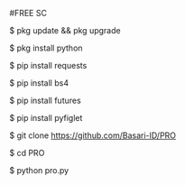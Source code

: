 #FREE SC

$ pkg update && pkg upgrade

$ pkg install python

$ pip install requests

$ pip install bs4

$ pip install futures

$ pip install pyfiglet

$ git clone https://github.com/Basari-ID/PRO

$ cd PRO

$ python pro.py
